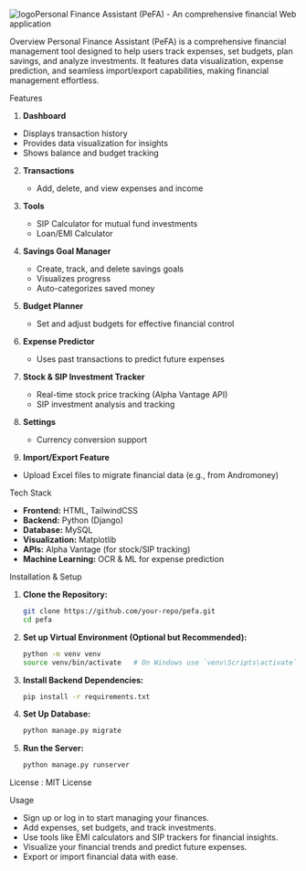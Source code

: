 ![logo](https://github.com/user-attachments/assets/e015b663-e623-4277-aa41-9d6e5fc748b8)Personal Finance Assistant (PeFA) - An comprehensive financial Web application

Overview
Personal Finance Assistant (PeFA) is a comprehensive financial management tool designed to help users track expenses, set budgets, plan savings, and analyze investments. It features data visualization, expense prediction, and seamless import/export capabilities, making financial management effortless.

Features
 1. **Dashboard**
   - Displays transaction history
   - Provides data visualization for insights
   - Shows balance and budget tracking

2. **Transactions**
   - Add, delete, and view expenses and income

3. **Tools**
   - SIP Calculator for mutual fund investments
   - Loan/EMI Calculator

4. **Savings Goal Manager**
   - Create, track, and delete savings goals
   - Visualizes progress
   - Auto-categorizes saved money

5. **Budget Planner**
   - Set and adjust budgets for effective financial control

6. **Expense Predictor**
   - Uses past transactions to predict future expenses

7. **Stock & SIP Investment Tracker**
   - Real-time stock price tracking (Alpha Vantage API)
   - SIP investment analysis and tracking

8. **Settings**
   - Currency conversion support

 9. **Import/Export Feature**
   - Upload Excel files to migrate financial data (e.g., from Andromoney)

Tech Stack
- **Frontend:** HTML, TailwindCSS
- **Backend:** Python (Django)
- **Database:** MySQL
- **Visualization:** Matplotlib
- **APIs:** Alpha Vantage (for stock/SIP tracking)
- **Machine Learning:** OCR & ML for expense prediction

Installation & Setup
1. **Clone the Repository:**
   ```bash
   git clone https://github.com/your-repo/pefa.git
   cd pefa
   ```
2. **Set up Virtual Environment (Optional but Recommended):**
   ```bash
   python -m venv venv
   source venv/bin/activate   # On Windows use `venv\Scripts\activate`
   ```
3. **Install Backend Dependencies:**
   ```bash
   pip install -r requirements.txt
   ```
4. **Set Up Database:**
   ```bash
   python manage.py migrate
   ```
5. **Run the Server:**
   ```bash
   python manage.py runserver
   ```
License : 
MIT License

Usage
- Sign up or log in to start managing your finances.
- Add expenses, set budgets, and track investments.
- Use tools like EMI calculators and SIP trackers for financial insights.
- Visualize your financial trends and predict future expenses.
- Export or import financial data with ease.
